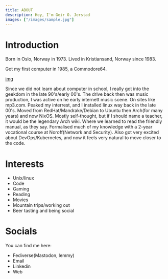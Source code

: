 ```yaml
---
title: ABOUT
description: Hey, I'm Geir O. Jerstad
images: ["/images/sample.jpg"]
---
```


# Introduction

Born in Oslo, Norway in 1973. Lived in Kristiansand, Norway since 1983. 

Got my first computer in 1985, a Commodore64.

[img]("c64.jpg")

Since we did not learn about computer in school, I really got into the geekdom in the late 90's/early 00's. 
The drive back then was music production, I was active on he early internett music scene. On sites like mp3.com.
Peaked my interrest, and I installed linux way back in the late 00's. 
Moved from RedHat/Mandrake/Debian to Ubuntu then Arch(for many years) and now NixOS.
Mostly self-thought, but if I should name a teacher, it would be the legendary Arch wiki. Where we learned to read the friendly manual, as they say.
Formalised much of my knowledge with a 2-year vocational course at Noroff(Network and Security).
Also got very excited about DevOps/Kubernetes, and now it feels very natural to move closer to the code.

# Interests

* Unix/linux
* Code
* Gaming
* Reading
* Movies
* Mountain trips/working out
* Beer tasting and being social

# Socials

You can find me here:

* Fediverse(Mastodon, lemmy)
* Email
* Linkedin
* Web
